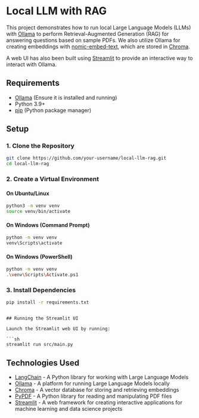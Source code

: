 # Local LLM with RAG

This project demonstrates how to run local Large Language Models (LLMs) with [Ollama](https://ollama.ai/) to perform Retrieval-Augmented Generation (RAG) for answering questions based on sample PDFs. We also utilize Ollama for creating embeddings with [nomic-embed-text](https://ollama.com/library/nomic-embed-text), which are stored in [Chroma](https://docs.trychroma.com/).

A web UI has also been built using [Streamlit](https://streamlit.io/) to provide an interactive way to interact with Ollama.


## Requirements

- [Ollama](https://ollama.ai/) (Ensure it is installed and running)
- Python 3.9+
- [pip](https://pip.pypa.io/en/stable/) (Python package manager)

## Setup

### 1. Clone the Repository

```sh
git clone https://github.com/your-username/local-llm-rag.git
cd local-llm-rag
```

### 2. Create a Virtual Environment

#### **On Ubuntu/Linux**

```sh
python3 -m venv venv
source venv/bin/activate
```

#### **On Windows (Command Prompt)**

```sh
python -m venv venv
venv\Scripts\activate
```

#### **On Windows (PowerShell)**

```sh
python -m venv venv
.\venv\Scripts\Activate.ps1
```

### 3. Install Dependencies

```sh
pip install -r requirements.txt
```

```

## Running the Streamlit UI

Launch the Streamlit web UI by running:

```sh
streamlit run src/main.py
```

## Technologies Used

- [LangChain](https://github.com/langchain/langchain) - A Python library for working with Large Language Models
- [Ollama](https://ollama.ai/) - A platform for running Large Language Models locally
- [Chroma](https://docs.trychroma.com/) - A vector database for storing and retrieving embeddings
- [PyPDF](https://pypi.org/project/PyPDF2/) - A Python library for reading and manipulating PDF files
- [Streamlit](https://streamlit.io/) - A web framework for creating interactive applications for machine learning and data science projects

